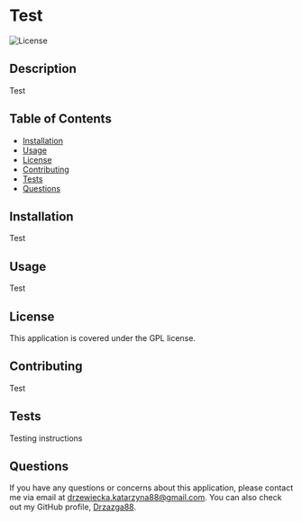 # Test

![License](https://img.shields.io/badge/License-GPLv3-blue.svg)

## Description

Test

## Table of Contents

* [Installation](#installation)
* [Usage](#usage)
* [License](#license)
* [Contributing](#contributing)
* [Tests](#tests)
* [Questions](#questions)

## Installation

Test

## Usage

Test

## License

This application is covered under the GPL license.

## Contributing

Test

## Tests

Testing instructions


## Questions
If you have any questions or concerns about this application, please contact me via email at drzewiecka.katarzyna88@gmail.com. You can also check out my GitHub profile, [Drzazga88](https://github.com/Drzazga88).
